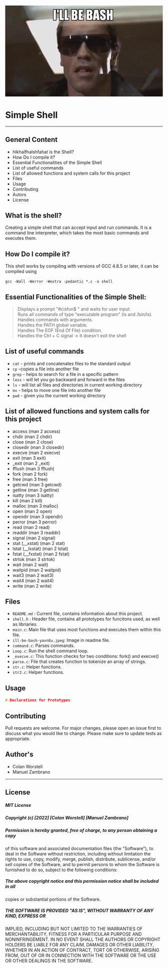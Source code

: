 ![Shell](https://github.com/ColanWorstellProgramming/holbertonschool-simple_shell/blob/master/ill-be-bash-yavn8u.jpeg) <br>
# Simple Shell
****

## General Content

* hlkhalfhalshfahat is the Shell?
* How Do I compile it?
* Essential Functionalities of the Simple Shell
* List of useful commands
* List of allowed functions and system calls for this project
* Files
* Usage
* Contributing
* Autors
* License

## What is the shell?

Creating a simple shell that can accept input and run commands.
It is a command line interpreter, which takes the most basic commands and executes them. 

## How Do I compile it?

This shell works by compiling with versions of GCC 4.8.5 or later, it can be compiled
using 

`gcc -Wall -Werror -Wextra -pedantic *.c -o shell`


## Essential Functionalities of the Simple Shell:

> Displays a prompt "#cisfun$ " and waits for user input.\
> Runs all commands of type "executable program" (ls and /bin/ls).\
> Handles commands with arguments.\
> Handles the PATH global variable.\
> Handles The EOF (End Of File) condition.\
> Handles the Ctrl + C signal -> It doesn't exit the shell


## List of useful commands

* `cat` - prints and concatenates files to the standard output
* `cp` -copies a file into another file
* `grep` - helps to search for a file in a specific pattern
* `less` - will let you go backward and forward in the files
* `ls` - will list all files and directories in current working directory
* `mv` - helps to move one file into another file
* `pwd` - given you the current working directory


## List of allowed functions and system calls for this project
 - access (man 2 access)
 - chdir (man 2 chdir)
 - close (man 2 close)
 - closedir (man 3 closedir)
 - execve (man 2 execve)
 - exit (man 3 exit)
 - _exit (man 2 _exit)
 - fflush (man 3 fflush)
 - fork (man 2 fork)
 - free (man 3 free)
 - getcwd (man 3 getcwd)
 - getline (man 3 getline)
 - isatty (man 3 isatty)
 - kill (man 2 kill)
 - malloc (man 3 malloc)
 - open (man 2 open)
 - opendir (man 3 opendir)
 - perror (man 3 perror)
 - read (man 2 read)
 - readdir (man 3 readdir)
 - signal (man 2 signal)
 - stat (__xstat) (man 2 stat)
 - lstat (__lxstat) (man 2 lstat)
 - fstat (__fxstat) (man 2 fstat)
 - strtok (man 3 strtok)
 - wait (man 2 wait)
 - waitpid (man 2 waitpid)
 - wait3 (man 2 wait3)
 - wait4 (man 2 wait4)
 - write (man 2 write)



## Files

* `README.md` : Current file, contains information about this project.
* `shell.h` : Header file, contains all prototypes for funcitons used, as well as libriaries.
* `main.c`: Main file that uses most functions and executes them within this file.
* `ill-be-bash-yavn8u.jpeg`: Image in readme file.
* `command.c`: Parses commands.
* `Loop.c`: Run the shell command loop.
* `_execve.c`: This function checks for two conditions: fork() and execve()
* `parse.c`: File that creates function to tokenize an array of strings.
* `str.c`: Helper functions.
* `str2.c`: Helper functions.

## Usage

```c
# Declarations for Prototypes

```

## Contributing

Pull requests are welcome. For major changes, please open an issue first
to discuss what you would like to change.
Please make sure to update tests as appropriate.

## Author's

- Colan Worstell
- Manuel Zambrano

****
## License

##### MIT License
##### Copyright (c) [2022] [Colan Worstell] [Manuel Zambrano]
##### Permission is hereby granted, free of charge, to any person obtaining a copy
of this software and associated documentation files (the "Software"), to deal
in the Software without restriction, including without limitation the rights
to use, copy, modify, merge, publish, distribute, sublicense, and/or sell
copies of the Software, and to permit persons to whom the Software is
furnished to do so, subject to the following conditions:
##### The above copyright notice and this permission notice shall be included in all
copies or substantial portions of the Software.

##### THE SOFTWARE IS PROVIDED "AS IS", WITHOUT WARRANTY OF ANY KIND, EXPRESS OR
IMPLIED, INCLUDING BUT NOT LIMITED TO THE WARRANTIES OF MERCHANTABILITY,
FITNESS FOR A PARTICULAR PURPOSE AND NONINFRINGEMENT. IN NO EVENT SHALL THE
AUTHORS OR COPYRIGHT HOLDERS BE LIABLE FOR ANY CLAIM, DAMAGES OR OTHER
LIABILITY, WHETHER IN AN ACTION OF CONTRACT, TORT OR OTHERWISE, ARISING FROM,
OUT OF OR IN CONNECTION WITH THE SOFTWARE OR THE USE OR OTHER DEALINGS IN THE
SOFTWARE.
